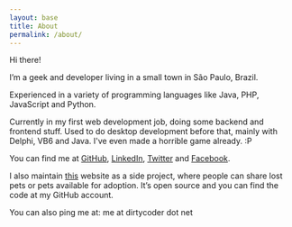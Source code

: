 ```yaml
---
layout: base
title: About
permalink: /about/
---
```


Hi there!

I’m a geek and developer living in a small town in São Paulo, Brazil.

Experienced in a variety of programming languages like Java, PHP, JavaScript
and Python.

Currently in my first web development job, doing some backend and frontend stuff.
Used to do desktop development before that, mainly with Delphi, VB6 and Java.
I've even made a horrible game already. :P

You can find me at
[GitHub](https://github.com/dirtycoder),
[LinkedIn](https://www.linkedin.com/in/jllorencetti),
[Twitter](https://twitter.com/jllorencetti) and
[Facebook](https://www.facebook.com/jl.lorencetti).

I also maintain [this](https://cademeubicho.com) website as a side project,
where people can share lost pets or pets available for adoption. It’s open
source and you can find the code at my GitHub account.

You can also ping me at:
me at dirtycoder dot net
